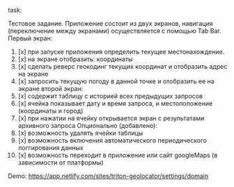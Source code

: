 task:

Тестовое задание.
Приложение состоит из двух экранов, навигация (переключение между экранами) осуществляется с помощью Tab Bar.
Первый экран:
1. [x] при запуске приложения определить текущее местонахождение.
2. [x] на экране отобразить: координаты
3. [x] сделать реверс геокодинг текущих координат и отобразить адрес на экране
4. [x] запросить текущую погоду в данной точке и отобразить ее на экране
второй экран:
1. [x] содержит таблицу с историей всех предыдущих запросов
2. [x] ячейка показывает дату и время запроса, и местоположение (координаты и город)
3. [x] при нажатии на ячейку открывается экран с результатами архивного запроса
Опционально (добавлено):
1. [x] возможность удалять ячейки таблицы
2. [x] возможность включения автоматического периодического логгирования данных
3. [x] возможность переходит в приложение или сайт googleMaps (в зависимости от платформы)

Demo: https://app.netlify.com/sites/triton-geolocator/settings/domain
